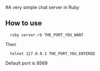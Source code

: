 #A very simple chat server in Ruby

## How to use

```
  ruby server.rb THE_PORT_YOU_WANT
```

Then

```
  telnet 127.0.0.1 THE_PORT_YOU_ENTERED
```

Default port is 8569
